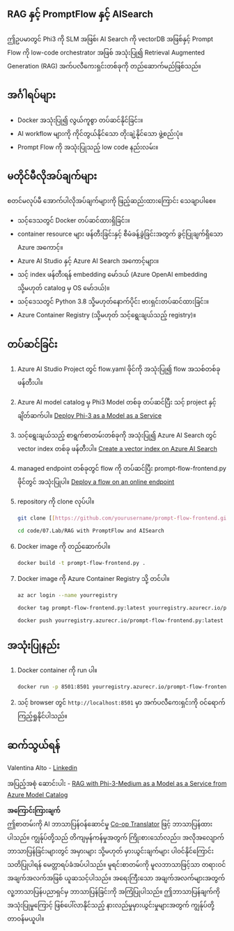 <!--
CO_OP_TRANSLATOR_METADATA:
{
  "original_hash": "8ec74e4a49934dad78bc52dcb898359c",
  "translation_date": "2025-07-16T17:11:21+00:00",
  "source_file": "code/07.Lab/RAG_with_PromptFlow_and_AISearch/README.md",
  "language_code": "my"
}
-->
## RAG နှင့် PromptFlow နှင့် AISearch

ဤဥပမာတွင် Phi3 ကို SLM အဖြစ်၊ AI Search ကို vectorDB အဖြစ်နှင့် Prompt Flow ကို low-code orchestrator အဖြစ် အသုံးပြု၍ Retrieval Augmented Generation (RAG) အက်ပလီကေးရှင်းတစ်ခုကို တည်ဆောက်မည်ဖြစ်သည်။

## အင်္ဂါရပ်များ

- Docker အသုံးပြု၍ လွယ်ကူစွာ တပ်ဆင်နိုင်ခြင်း။
- AI workflow များကို ကိုင်တွယ်နိုင်သော တိုးချဲ့နိုင်သော ဖွဲ့စည်းပုံ။
- Prompt Flow ကို အသုံးပြုသည့် low code နည်းလမ်း။

## မတိုင်မီလိုအပ်ချက်များ

စတင်မလုပ်မီ အောက်ပါလိုအပ်ချက်များကို ဖြည့်ဆည်းထားကြောင်း သေချာပါစေ။

- သင့်ဒေသတွင် Docker တပ်ဆင်ထားရှိခြင်း။
- container resource များ ဖန်တီးခြင်းနှင့် စီမံခန့်ခွဲခြင်းအတွက် ခွင့်ပြုချက်ရှိသော Azure အကောင့်။
- Azure AI Studio နှင့် Azure AI Search အကောင့်များ။
- သင့် index ဖန်တီးရန် embedding မော်ဒယ် (Azure OpenAI embedding သို့မဟုတ် catalog မှ OS မော်ဒယ်)။
- သင့်ဒေသတွင် Python 3.8 သို့မဟုတ်နောက်ပိုင်း ဗားရှင်းတပ်ဆင်ထားခြင်း။
- Azure Container Registry (သို့မဟုတ် သင့်ရွေးချယ်သည့် registry)။

## တပ်ဆင်ခြင်း

1. Azure AI Studio Project တွင် flow.yaml ဖိုင်ကို အသုံးပြု၍ flow အသစ်တစ်ခု ဖန်တီးပါ။
2. Azure AI model catalog မှ Phi3 Model တစ်ခု တပ်ဆင်ပြီး သင့် project နှင့် ချိတ်ဆက်ပါ။ [Deploy Phi-3 as a Model as a Service](https://learn.microsoft.com/azure/machine-learning/how-to-deploy-models-phi-3?view=azureml-api-2&tabs=phi-3-mini)
3. သင့်ရွေးချယ်သည့် စာရွက်စာတမ်းတစ်ခုကို အသုံးပြု၍ Azure AI Search တွင် vector index တစ်ခု ဖန်တီးပါ။ [Create a vector index on Azure AI Search](https://learn.microsoft.com/azure/search/search-how-to-create-search-index?tabs=portal)
4. managed endpoint တစ်ခုတွင် flow ကို တပ်ဆင်ပြီး prompt-flow-frontend.py ဖိုင်တွင် အသုံးပြုပါ။ [Deploy a flow on an online endpoint](https://learn.microsoft.com/azure/ai-studio/how-to/flow-deploy)
5. repository ကို clone လုပ်ပါ။

    ```sh
    git clone [[https://github.com/yourusername/prompt-flow-frontend.git](https://github.com/microsoft/Phi-3CookBook.git)](https://github.com/microsoft/Phi-3CookBook.git)
    
    cd code/07.Lab/RAG with PromptFlow and AISearch
    ```

6. Docker image ကို တည်ဆောက်ပါ။

    ```sh
    docker build -t prompt-flow-frontend.py .
    ```

7. Docker image ကို Azure Container Registry သို့ တင်ပါ။

    ```sh
    az acr login --name yourregistry
    
    docker tag prompt-flow-frontend.py:latest yourregistry.azurecr.io/prompt-flow-frontend.py:latest
    
    docker push yourregistry.azurecr.io/prompt-flow-frontend.py:latest
    ```

## အသုံးပြုနည်း

1. Docker container ကို run ပါ။

    ```sh
    docker run -p 8501:8501 yourregistry.azurecr.io/prompt-flow-frontend.py:latest
    ```

2. သင့် browser တွင် `http://localhost:8501` မှာ အက်ပလီကေးရှင်းကို ဝင်ရောက်ကြည့်ရှုနိုင်ပါသည်။

## ဆက်သွယ်ရန်

Valentina Alto - [Linkedin](https://www.linkedin.com/in/valentina-alto-6a0590148/)

အပြည့်အစုံ ဆောင်းပါး - [RAG with Phi-3-Medium as a Model as a Service from Azure Model Catalog](https://medium.com/@valentinaalto/rag-with-phi-3-medium-as-a-model-as-a-service-from-azure-model-catalog-62e1411948f3)

**အကြောင်းကြားချက်**  
ဤစာတမ်းကို AI ဘာသာပြန်ဝန်ဆောင်မှု [Co-op Translator](https://github.com/Azure/co-op-translator) ဖြင့် ဘာသာပြန်ထားပါသည်။ ကျွန်ုပ်တို့သည် တိကျမှန်ကန်မှုအတွက် ကြိုးစားသော်လည်း၊ အလိုအလျောက် ဘာသာပြန်ခြင်းများတွင် အမှားများ သို့မဟုတ် မှားယွင်းချက်များ ပါဝင်နိုင်ကြောင်း သတိပြုပါရန် မေတ္တာရပ်ခံအပ်ပါသည်။ မူရင်းစာတမ်းကို မူလဘာသာဖြင့်သာ တရားဝင်အချက်အလက်အဖြစ် ယူဆသင့်ပါသည်။ အရေးကြီးသော အချက်အလက်များအတွက် လူ့ဘာသာပြန်ပညာရှင်မှ ဘာသာပြန်ခြင်းကို အကြံပြုပါသည်။ ဤဘာသာပြန်ချက်ကို အသုံးပြုမှုကြောင့် ဖြစ်ပေါ်လာနိုင်သည့် နားလည်မှုမှားယွင်းမှုများအတွက် ကျွန်ုပ်တို့ တာဝန်မယူပါ။